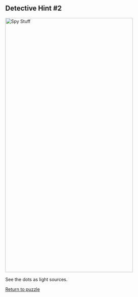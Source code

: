 ## Detective Hint \#2

<img src="{{ site.imgurl }}/Detective/Detective.jpg" alt="Spy Stuff" style="width:400px;height:800px;">

See the dots as light sources.

[Return to puzzle](../Detective.md)
